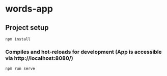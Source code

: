 # words-app

## Project setup

```
npm install
```

### Compiles and hot-reloads for development (App is accessible via http://localhost:8080/)

```
npm run serve
```
